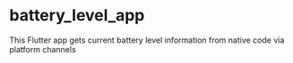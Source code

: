 # battery_level_app

This Flutter app gets current battery level information from native code via platform channels

